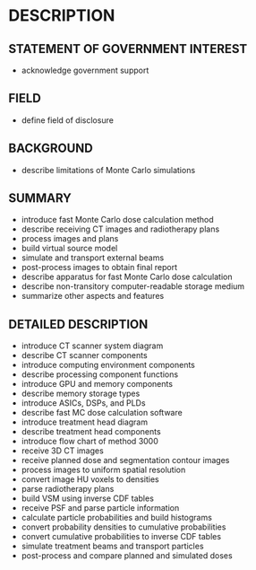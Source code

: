 # DESCRIPTION

## STATEMENT OF GOVERNMENT INTEREST

- acknowledge government support

## FIELD

- define field of disclosure

## BACKGROUND

- describe limitations of Monte Carlo simulations

## SUMMARY

- introduce fast Monte Carlo dose calculation method
- describe receiving CT images and radiotherapy plans
- process images and plans
- build virtual source model
- simulate and transport external beams
- post-process images to obtain final report
- describe apparatus for fast Monte Carlo dose calculation
- describe non-transitory computer-readable storage medium
- summarize other aspects and features

## DETAILED DESCRIPTION

- introduce CT scanner system diagram
- describe CT scanner components
- introduce computing environment components
- describe processing component functions
- introduce GPU and memory components
- describe memory storage types
- introduce ASICs, DSPs, and PLDs
- describe fast MC dose calculation software
- introduce treatment head diagram
- describe treatment head components
- introduce flow chart of method 3000
- receive 3D CT images
- receive planned dose and segmentation contour images
- process images to uniform spatial resolution
- convert image HU voxels to densities
- parse radiotherapy plans
- build VSM using inverse CDF tables
- receive PSF and parse particle information
- calculate particle probabilities and build histograms
- convert probability densities to cumulative probabilities
- convert cumulative probabilities to inverse CDF tables
- simulate treatment beams and transport particles
- post-process and compare planned and simulated doses

